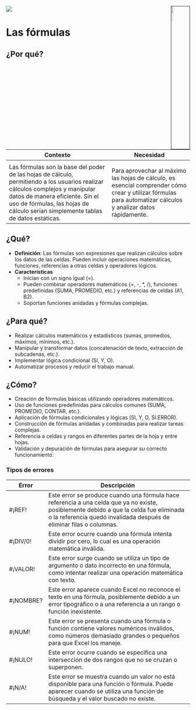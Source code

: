 <img src="../../images/DALL·E-2024-03-11-22.22.25.webp" width="10%" align=right border=1>
<a href="../../README.md"><img src="https://img.shields.io/badge/-Tabla_de_contenidos-000?style=flat&logo=Emlakjet&logoColor=red"></a>

# Las fórmulas

## ¿Por qué?

|Contexto|Necesidad|
|-|-|
|||
|Las fórmulas son la base del poder de las hojas de cálculo, permitiendo a los usuarios realizar cálculos complejos y manipular datos de manera eficiente. Sin el uso de fórmulas, las hojas de cálculo serían simplemente tablas de datos estáticas.|Para aprovechar al máximo las hojas de cálculo, es esencial comprender cómo crear y utilizar fórmulas para automatizar cálculos y analizar datos rápidamente.|

## ¿Qué?

- **Definición**: Las fórmulas son expresiones que realizan cálculos sobre los datos de las celdas. Pueden incluir operaciones matemáticas, funciones, referencias a otras celdas y operadores lógicos.
- **Características**
  - Inician con un signo igual (=).
  - Pueden combinar operadores matemáticos (+, -, *, /), funciones predefinidas (SUMA, PROMEDIO, etc.) y referencias de celdas (A1, B2).
  - Soportan funciones anidadas y fórmulas complejas.

## ¿Para qué?

- Realizar cálculos matemáticos y estadísticos (sumas, promedios, máximos, mínimos, etc.).
- Manipular y transformar datos (concatenación de texto, extracción de subcadenas, etc.).
- Implementar lógica condicional (SI, Y, O).
- Automatizar procesos y reducir el trabajo manual.

## ¿Cómo?

- Creación de fórmulas básicas utilizando operadores matemáticos.
- Uso de funciones predefinidas para cálculos comunes (SUMA, PROMEDIO, CONTAR, etc.).
- Aplicación de fórmulas condicionales y lógicas (SI, Y, O, SI.ERROR).
- Construcción de fórmulas anidadas y combinadas para realizar tareas complejas.
- Referencia a celdas y rangos en diferentes partes de la hoja y entre hojas.
- Validación y depuración de fórmulas para asegurar su correcto funcionamiento.

### Tipos de errores

|Error|Descripción|
|-|-|
|#¡REF!|Este error se produce cuando una fórmula hace referencia a una celda que ya no existe, posiblemente debido a que la celda fue eliminada o la referencia quedó invalidada después de eliminar filas o columnas.|
|#¡DIV/0!|Este error ocurre cuando una fórmula intenta dividir por cero, lo cual es una operación matemática inválida.|
|#¡VALOR!|Este error surge cuando se utiliza un tipo de argumento o dato incorrecto en una fórmula, como intentar realizar una operación matemática con texto.|
|#¡NOMBRE?|Este error aparece cuando Excel no reconoce el texto en una fórmula, posiblemente debido a un error tipográfico o a una referencia a un rango o función inexistente.|
|#¡NUM!|Este error se presenta cuando una fórmula o función contiene valores numéricos inválidos, como números demasiado grandes o pequeños para que Excel los maneje.|
|#¡NULO!|Este error ocurre cuando se especifica una intersección de dos rangos que no se cruzan o superponen.|
|#¡N/A!|Este error se muestra cuando un valor no está disponible para una función o fórmula. Puede aparecer cuando se utiliza una función de búsqueda y el valor buscado no existe.|

